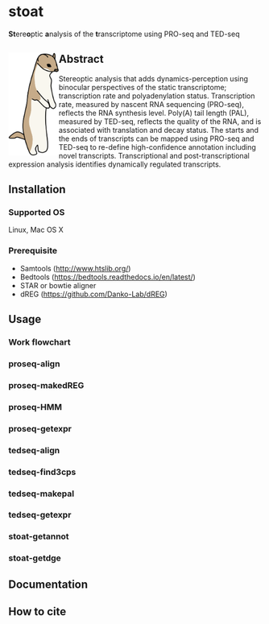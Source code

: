 # stoat
**St**ere**o**ptic **a**nalysis of the **t**ranscriptome using PRO-seq and TED-seq

## Abstract <img src="stoat.png" alt="drawing" width="100" align="left"/>
Stereoptic analysis that adds dynamics-perception using binocular perspectives of the static transcriptome; transcription rate and polyadenylation status. Transcription rate, measured by nascent RNA sequencing (PRO-seq), reflects the RNA synthesis level. Poly(A) tail length (PAL), measured by TED-seq, reflects the quality of the RNA, and is associated with translation and decay status. The starts and the ends of transcripts can be mapped using PRO-seq and TED-seq to re-define high-confidence annotation including novel transcripts. Transcriptional and post-transcriptional expression analysis identifies dynamically regulated transcripts.

## Installation

### Supported OS
Linux, Mac OS X

### Prerequisite
* Samtools (http://www.htslib.org/)
* Bedtools (https://bedtools.readthedocs.io/en/latest/)
* STAR or bowtie aligner
* dREG (https://github.com/Danko-Lab/dREG)

## Usage

### Work flowchart

### proseq-align
### proseq-makedREG
### proseq-HMM
### proseq-getexpr
### tedseq-align
### tedseq-find3cps
### tedseq-makepal
### tedseq-getexpr
### stoat-getannot
### stoat-getdge

## Documentation

## How to cite
